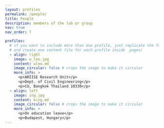 ```yaml
---
layout: profiles
permalink: /people/
title: People
description: members of the lab or group
nav: true
nav_order: 7

profiles:
  # if you want to include more than one profile, just replicate the following block
  # and create one content file for each profile inside _pages/
  - align: right
    image: w_leo.jpg
    content: wleo.md
    image_circular: false # crops the image to make it circular
    more_info: >
      <p>ARIISE Research Unit</p>
      <p>Dept. of Civil Engineering</p>
      <p>CU, Bangkok Thailand 10330</p>
  - align: left
    image: ing.jpg
    content: king.md
    image_circular: false # crops the image to make it circular
    more_info: >
      <p>On education leave</p>
      <p>Budapest, Hungary</p>
---
```

